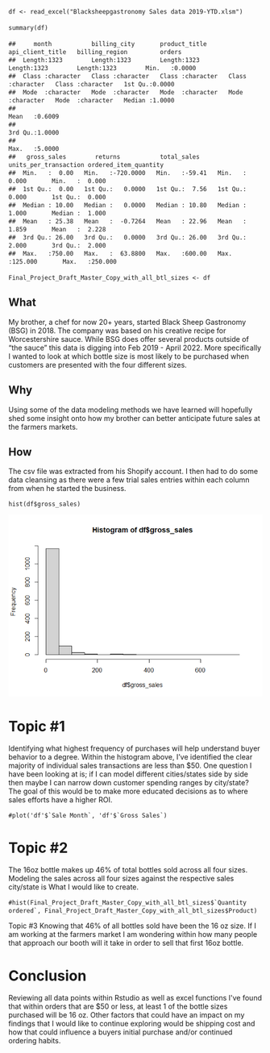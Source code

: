     df <- read_excel("Blacksheepgastronomy Sales data 2019-YTD.xlsm")

    summary(df)

    ##     month           billing_city       product_title      api_client_title   billing_region         orders      
    ##  Length:1323        Length:1323        Length:1323        Length:1323        Length:1323        Min.   :0.0000  
    ##  Class :character   Class :character   Class :character   Class :character   Class :character   1st Qu.:0.0000  
    ##  Mode  :character   Mode  :character   Mode  :character   Mode  :character   Mode  :character   Median :1.0000  
    ##                                                                                                 Mean   :0.6009  
    ##                                                                                                 3rd Qu.:1.0000  
    ##                                                                                                 Max.   :5.0000  
    ##   gross_sales        returns           total_sales     units_per_transaction ordered_item_quantity
    ##  Min.   :  0.00   Min.   :-720.0000   Min.   :-59.41   Min.   :  0.000       Min.   :  0.000      
    ##  1st Qu.:  0.00   1st Qu.:   0.0000   1st Qu.:  7.56   1st Qu.:  0.000       1st Qu.:  0.000      
    ##  Median : 10.00   Median :   0.0000   Median : 10.80   Median :  1.000       Median :  1.000      
    ##  Mean   : 25.38   Mean   :  -0.7264   Mean   : 22.96   Mean   :  1.859       Mean   :  2.228      
    ##  3rd Qu.: 26.00   3rd Qu.:   0.0000   3rd Qu.: 26.00   3rd Qu.:  2.000       3rd Qu.:  2.000      
    ##  Max.   :750.00   Max.   :  63.8800   Max.   :600.00   Max.   :125.000       Max.   :250.000

    Final_Project_Draft_Master_Copy_with_all_btl_sizes <- df

## What

My brother, a chef for now 20+ years, started Black Sheep Gastronomy
(BSG) in 2018. The company was based on his creative recipe for
Worcestershire sauce. While BSG does offer several products outside of
“the sauce” this data is digging into Feb 2019 - April 2022. More
specifically I wanted to look at which bottle size is most likely to be
purchased when customers are presented with the four different sizes.

## Why

Using some of the data modeling methods we have learned will hopefully
shed some insight onto how my brother can better anticipate future sales
at the farmers markets.

## How

The csv file was extracted from his Shopify account. I then had to do
some data cleansing as there were a few trial sales entries within each
column from when he started the business.

    hist(df$gross_sales)

![](README_files/figure-markdown_strict/unnamed-chunk-3-1.png)

# Topic #1

Identifying what highest frequency of purchases will help understand
buyer behavior to a degree. Within the histogram above, I’ve identified
the clear majority of individual sales transactions are less than $50.
One question I have been looking at is; if I can model different
cities/states side by side then maybe I can narrow down customer
spending ranges by city/state? The goal of this would be to make more
educated decisions as to where sales efforts have a higher ROI.

    #plot('df'$`Sale Month`, 'df'$`Gross Sales`)

# Topic #2

The 16oz bottle makes up 46% of total bottles sold across all four
sizes. Modeling the sales across all four sizes against the respective
sales city/state is What I would like to create.

    #hist(Final_Project_Draft_Master_Copy_with_all_btl_sizes$`Quantity ordered`, Final_Project_Draft_Master_Copy_with_all_btl_sizes$Product)

Topic #3 Knowing that 46% of all bottles sold have been the 16 oz size.
If I am working at the farmers market I am wondering within how many
people that approach our booth will it take in order to sell that first
16oz bottle.

# Conclusion

Reviewing all data points within Rstudio as well as excel functions I've found that within orders that are $50 or less, at least 1 of the bottle sizes purchased will be 16 oz. Other factors that could have an impact on my findings that I would like to continue exploring would be shipping cost and how that could influence a buyers initial purchase and/or continued ordering habits.
